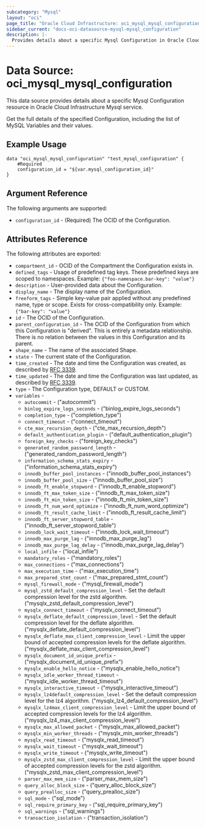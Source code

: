 ```yaml
---
subcategory: "Mysql"
layout: "oci"
page_title: "Oracle Cloud Infrastructure: oci_mysql_mysql_configuration"
sidebar_current: "docs-oci-datasource-mysql-mysql_configuration"
description: |-
  Provides details about a specific Mysql Configuration in Oracle Cloud Infrastructure Mysql service
---
```


# Data Source: oci_mysql_mysql_configuration
This data source provides details about a specific Mysql Configuration resource in Oracle Cloud Infrastructure Mysql service.

Get the full details of the specified Configuration, including the list of MySQL Variables and their values.


## Example Usage

```hcl
data "oci_mysql_mysql_configuration" "test_mysql_configuration" {
	#Required
	configuration_id = "${var.mysql_configuration_id}"
}
```

## Argument Reference

The following arguments are supported:

* `configuration_id` - (Required) The OCID of the Configuration.


## Attributes Reference

The following attributes are exported:

* `compartment_id` - OCID of the Compartment the Configuration exists in.
* `defined_tags` - Usage of predefined tag keys. These predefined keys are scoped to namespaces. Example: `{"foo-namespace.bar-key": "value"}` 
* `description` - User-provided data about the Configuration.
* `display_name` - The display name of the Configuration.
* `freeform_tags` - Simple key-value pair applied without any predefined name, type or scope. Exists for cross-compatibility only. Example: `{"bar-key": "value"}` 
* `id` - The OCID of the Configuration.
* `parent_configuration_id` - The OCID of the Configuration from which this Configuration is "derived". This is entirely a metadata relationship. There is no relation between the values in this Configuration and its parent. 
* `shape_name` - The name of the associated Shape.
* `state` - The current state of the Configuration.
* `time_created` - The date and time the Configuration was created, as described by [RFC 3339](https://tools.ietf.org/rfc/rfc3339).
* `time_updated` - The date and time the Configuration was last updated, as described by [RFC 3339](https://tools.ietf.org/rfc/rfc3339).
* `type` - The Configuration type, DEFAULT or CUSTOM.
* `variables` - 
	* `autocommit` - ("autocommit")
	* `binlog_expire_logs_seconds` - ("binlog_expire_logs_seconds")
	* `completion_type` - ("completion_type")
	* `connect_timeout` - ("connect_timeout")
	* `cte_max_recursion_depth` - ("cte_max_recursion_depth")
	* `default_authentication_plugin` - ("default_authentication_plugin")
	* `foreign_key_checks` - ("foreign_key_checks")
	* `generated_random_password_length` - ("generated_random_password_length")
	* `information_schema_stats_expiry` - ("information_schema_stats_expiry")
	* `innodb_buffer_pool_instances` - ("innodb_buffer_pool_instances")
	* `innodb_buffer_pool_size` - ("innodb_buffer_pool_size")
	* `innodb_ft_enable_stopword` - ("innodb_ft_enable_stopword")
	* `innodb_ft_max_token_size` - ("innodb_ft_max_token_size")
	* `innodb_ft_min_token_size` - ("innodb_ft_min_token_size")
	* `innodb_ft_num_word_optimize` - ("innodb_ft_num_word_optimize")
	* `innodb_ft_result_cache_limit` - ("innodb_ft_result_cache_limit")
	* `innodb_ft_server_stopword_table` - ("innodb_ft_server_stopword_table")
	* `innodb_lock_wait_timeout` - ("innodb_lock_wait_timeout")
	* `innodb_max_purge_lag` - ("innodb_max_purge_lag")
	* `innodb_max_purge_lag_delay` - ("innodb_max_purge_lag_delay")
	* `local_infile` - ("local_infile")
	* `mandatory_roles` - ("mandatory_roles")
	* `max_connections` - ("max_connections")
	* `max_execution_time` - ("max_execution_time")
	* `max_prepared_stmt_count` - ("max_prepared_stmt_count")
	* `mysql_firewall_mode` - ("mysql_firewall_mode")
	* `mysql_zstd_default_compression_level` - Set the default compression level for the zstd algorithm. ("mysqlx_zstd_default_compression_level")
	* `mysqlx_connect_timeout` - ("mysqlx_connect_timeout")
	* `mysqlx_deflate_default_compression_level` - Set the default compression level for the deflate algorithm. ("mysqlx_deflate_default_compression_level")
	* `mysqlx_deflate_max_client_compression_level` - Limit the upper bound of accepted compression levels for the deflate algorithm. ("mysqlx_deflate_max_client_compression_level")
	* `mysqlx_document_id_unique_prefix` - ("mysqlx_document_id_unique_prefix")
	* `mysqlx_enable_hello_notice` - ("mysqlx_enable_hello_notice")
	* `mysqlx_idle_worker_thread_timeout` - ("mysqlx_idle_worker_thread_timeout")
	* `mysqlx_interactive_timeout` - ("mysqlx_interactive_timeout")
	* `mysqlx_lz4default_compression_level` - Set the default compression level for the lz4 algorithm. ("mysqlx_lz4_default_compression_level")
	* `mysqlx_lz4max_client_compression_level` - Limit the upper bound of accepted compression levels for the lz4 algorithm. ("mysqlx_lz4_max_client_compression_level")
	* `mysqlx_max_allowed_packet` - ("mysqlx_max_allowed_packet")
	* `mysqlx_min_worker_threads` - ("mysqlx_min_worker_threads")
	* `mysqlx_read_timeout` - ("mysqlx_read_timeout")
	* `mysqlx_wait_timeout` - ("mysqlx_wait_timeout")
	* `mysqlx_write_timeout` - ("mysqlx_write_timeout")
	* `mysqlx_zstd_max_client_compression_level` - Limit the upper bound of accepted compression levels for the zstd algorithm. ("mysqlx_zstd_max_client_compression_level")
	* `parser_max_mem_size` - ("parser_max_mem_size")
	* `query_alloc_block_size` - ("query_alloc_block_size")
	* `query_prealloc_size` - ("query_prealloc_size")
	* `sql_mode` - ("sql_mode")
	* `sql_require_primary_key` - ("sql_require_primary_key")
	* `sql_warnings` - ("sql_warnings")
	* `transaction_isolation` - ("transaction_isolation")

